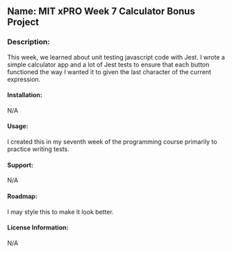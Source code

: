 
## Name: MIT xPRO Week 7 Calculator Bonus Project

### Description:

This week, we learned about unit testing javascript code with Jest. I wrote a simple calculator app and a lot of Jest tests to ensure that each button functioned the way I wanted it to given the last character of the current expression.  

#### Installation:

N/A

#### Usage: 

I created this in my seventh week of the programming course primarily to practice writing tests.

#### Support:

N/A

#### Roadmap: 

I may style this to make it look better. 

#### License Information:

N/A